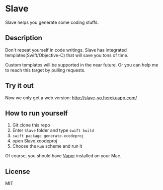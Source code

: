 # Slave 
Slave helps you generate some coding stuffs.

## Description
Don't repeat yourself in code writings. Slave has integrated templates(Swift/Objective-C) that will save you tons of time.

Custom templates will be supported in the near future. Or you can help me to reach this target by pulling requests. 

## Try it out
Now we only get a web version: http://slave-yo.herokuapp.com/ 

## How to run yourself

1. Git clone this repo
2. Enter `Slave` folder and type `swift build` 
3. `swift package generate-xcodeproj`
4. open Slave.xcodeproj
5. Choose the `Run` scheme and run it

Of course, you should have [Vapor](https://vapor.codes/) installed on your Mac.

## License
MIT
